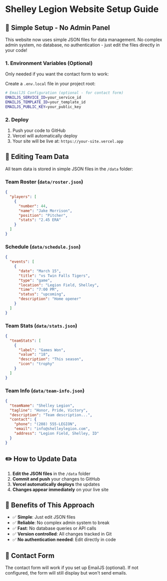 # Shelley Legion Website Setup Guide

## 🚀 Simple Setup - No Admin Panel

This website now uses simple JSON files for data management. No complex admin system, no database, no authentication - just edit the files directly in your code!

### 1. Environment Variables (Optional)

Only needed if you want the contact form to work:

Create a `.env.local` file in your project root:

```bash
# EmailJS Configuration (optional - for contact form)
EMAILJS_SERVICE_ID=your_service_id
EMAILJS_TEMPLATE_ID=your_template_id
EMAILJS_PUBLIC_KEY=your_public_key
```

### 2. Deploy

1. Push your code to GitHub
2. Vercel will automatically deploy
3. Your site will be live at: `https://your-site.vercel.app`

## 📝 Editing Team Data

All team data is stored in simple JSON files in the `/data` folder:

### **Team Roster** (`data/roster.json`)
```json
{
  "players": [
    {
      "number": 44,
      "name": "Jake Morrison", 
      "position": "Pitcher",
      "stats": "2.45 ERA"
    }
  ]
}
```

### **Schedule** (`data/schedule.json`)
```json
{
  "events": [
    {
      "date": "March 15",
      "title": "vs Twin Falls Tigers",
      "type": "game",
      "location": "Legion Field, Shelley",
      "time": "7:00 PM",
      "status": "upcoming",
      "description": "Home opener"
    }
  ]
}
```

### **Team Stats** (`data/stats.json`)
```json
{
  "teamStats": [
    {
      "label": "Games Won",
      "value": "18",
      "description": "This season",
      "icon": "trophy"
    }
  ]
}
```

### **Team Info** (`data/team-info.json`)
```json
{
  "teamName": "Shelley Legion",
  "tagline": "Honor, Pride, Victory",
  "description": "Team description...",
  "contact": {
    "phone": "(208) 555-LEGION",
    "email": "info@shelleylegion.com",
    "address": "Legion Field, Shelley, ID"
  }
}
```

## ✏️ How to Update Data

1. **Edit the JSON files** in the `/data` folder
2. **Commit and push** your changes to GitHub
3. **Vercel automatically deploys** the updates
4. **Changes appear immediately** on your live site

## 🎯 Benefits of This Approach

- ✅ **Simple**: Just edit JSON files
- ✅ **Reliable**: No complex admin system to break
- ✅ **Fast**: No database queries or API calls
- ✅ **Version controlled**: All changes tracked in Git
- ✅ **No authentication needed**: Edit directly in code

## 📱 Contact Form

The contact form will work if you set up EmailJS (optional). If not configured, the form will still display but won't send emails.